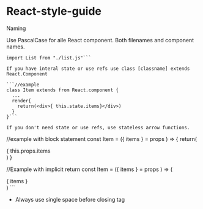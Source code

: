 # React-style-guide

Naming

Use PascalCase for alle React component. Both filenames and component names.
```//Example
import List from "./list.js"```

If you have interal state or use refs use class [classname] extends React.Component

```//example
class Item extends from React.component {
  ...
  render{
    return(<div>{ this.state.items}</div>)
  }
}```

If you don't need state or use refs, use stateless arrow functions.

```
//example with block statement
const Item = ({ items } = props ) => {
  return(
    <div>{ this.props.items</div>
  )
}

//Example with implicit return
const Item = ({ items } = props ) => (
  <div>{ items }</div>
)
```

- Always use single space before closing tag


